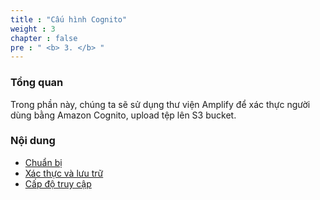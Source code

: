```yaml
---
title : "Cấu hình Cognito"
weight : 3
chapter : false
pre : " <b> 3. </b> "
---
```


### Tổng quan
Trong phần này, chúng ta sẽ sử dụng thư viện Amplify để xác thực người dùng bằng Amazon Cognito, upload tệp lên S3 bucket.

### Nội dung 
  - [Chuẩn bị](3.1-IntroduceAmplify/)
  - [Xác thực và lưu trữ](3.2-Preparation/)
  - [Cấp độ truy cập](3.3-Authenticationandstorage/)


